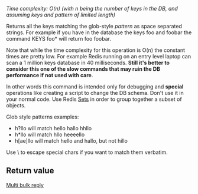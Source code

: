 

_Time complexity: O(n) (with n being the number of keys in the DB, and assuming
keys and pattern of limited length)_

Returns all the keys matching the glob-style _pattern_ as
space separated strings. For example if you have in the
database the keys foo and foobar the command KEYS foo*
will return foo foobar.

Note that while the time complexity for this operation is O(n)
the constant times are pretty low. For example Redis running
on an entry level laptop can scan a 1 million keys database
in 40 milliseconds. **Still it's better to consider this one of
the slow commands that may ruin the DB performance if not used
with care**.

In other words this command is intended only for debugging and **special** operations like
creating a script to change the DB schema. Don't use it in your normal code. Use Redis
[Sets][1] in order to group together a subset of objects.

Glob style patterns examples:

* h?llo will match hello hallo hhllo
* h*llo will match hllo heeeello
* h[ae]llo will match hello and hallo, but not hillo

Use \ to escape special chars if you want to match them verbatim.

## Return value

[Multi bulk reply][2]



[1]: /p/redis/wiki/Sets
[2]: /p/redis/wiki/ReplyTypes
